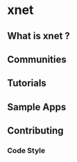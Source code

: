 # xnet

## What is xnet ?

## Communities

## Tutorials

## Sample Apps

## Contributing
### Code Style
